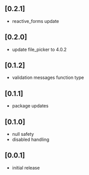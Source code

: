 ## [0.2.1]
* reactive_forms update

## [0.2.0]
* update file_picker to 4.0.2

## [0.1.2]
* validation messages function type

## [0.1.1]
* package updates

## [0.1.0]
* null safety
* disabled handling

## [0.0.1]
* initial release
